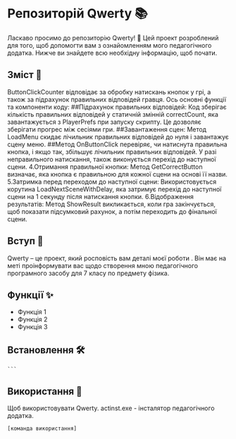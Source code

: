 # Репозиторій Qwerty 📚

Ласкаво просимо до репозиторію Qwerty! 🎉 Цей проект розроблений для того, щоб допомогти вам з ознайомленням мого педагогічного додатка. Нижче ви знайдете всю необхідну інформацію, щоб почати.

## Зміст 📑
ButtonClickCounter відповідає за обробку натискань кнопок у грі, а також за підрахунок правильних відповідей гравця. Ось основні функції та компоненти коду:
##Підрахунок правильних відповідей:
Код зберігає кількість правильних відповідей у статичній змінній correctCount, яка завантажується з PlayerPrefs при запуску скрипту. Це дозволяє зберігати прогрес між сесіями гри.
##Завантаження сцен:
Метод LoadMenu скидає лічильник правильних відповідей до нуля і завантажує сцену меню.
##Метод OnButtonClick перевіряє, чи натиснута правильна кнопка, і якщо так, збільшує лічильник правильних відповідей. У разі неправильного натискання, також виконується перехід до наступної сцени.
4.Отримання правильної кнопки:
Метод GetCorrectButton визначає, яка кнопка є правильною для кожної сцени на основі її назви.
5.Затримка перед переходом до наступної сцени:
Використовується корутина LoadNextSceneWithDelay, яка затримує перехід до наступної сцени на 1 секунду після натискання кнопки.
6.Відображення результатів:
Метод ShowResult викликається, коли гра закінчується, щоб показати підсумковий рахунок, а потім переходить до фінальної сцени.
## Вступ 🌟
Qwerty – це проект, який росповість вам деталі моєї роботи . Він має на меті проінформувати вас щодо створення мною педагогічного програмного засобу для 7 класу по предмету фізика.

## Функції ✨
- Функція 1
- Функція 2
- Функція 3

## Встановлення 🛠

    ```

## Використання 🚀
Щоб використовувати Qwerty.
actinst.exe - інсталятор педагогічного додатка.
```sh
[команда використання]

